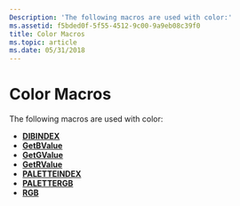 ```yaml
---
Description: 'The following macros are used with color:'
ms.assetid: f5bded0f-5f55-4512-9c00-9a9eb08c39f0
title: Color Macros
ms.topic: article
ms.date: 05/31/2018
---
```


# Color Macros

The following macros are used with color:

-   [**DIBINDEX**](/windows/desktop/api/Mmsystem/nf-mmsystem-dibindex)
-   [**GetBValue**](/windows/desktop/api/Wingdi/nf-wingdi-getbvalue)
-   [**GetGValue**](/windows/desktop/api/Wingdi/nf-wingdi-getgvalue)
-   [**GetRValue**](/windows/desktop/api/Wingdi/nf-wingdi-getrvalue)
-   [**PALETTEINDEX**](/windows/desktop/api/Wingdi/nf-wingdi-paletteindex)
-   [**PALETTERGB**](/windows/desktop/api/Wingdi/nf-wingdi-palettergb)
-   [**RGB**](/windows/desktop/api/Wingdi/nf-wingdi-rgb)

 

 



